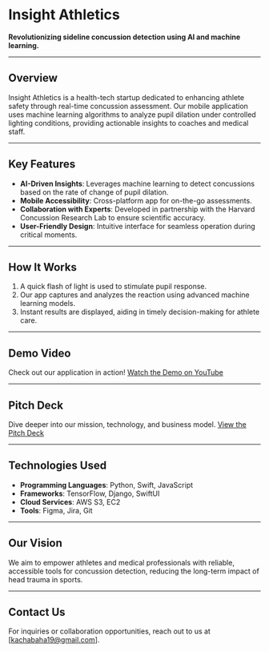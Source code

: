 # **Insight Athletics**  
**Revolutionizing sideline concussion detection using AI and machine learning.**

---

## **Overview**  
Insight Athletics is a health-tech startup dedicated to enhancing athlete safety through real-time concussion assessment. Our mobile application uses machine learning algorithms to analyze pupil dilation under controlled lighting conditions, providing actionable insights to coaches and medical staff.

---

## **Key Features**  
- **AI-Driven Insights**: Leverages machine learning to detect concussions based on the rate of change of pupil dilation.  
- **Mobile Accessibility**: Cross-platform app for on-the-go assessments.  
- **Collaboration with Experts**: Developed in partnership with the Harvard Concussion Research Lab to ensure scientific accuracy.  
- **User-Friendly Design**: Intuitive interface for seamless operation during critical moments.  

---

## **How It Works**  
1. A quick flash of light is used to stimulate pupil response.  
2. Our app captures and analyzes the reaction using advanced machine learning models.  
3. Instant results are displayed, aiding in timely decision-making for athlete care.  

---

## **Demo Video**  
Check out our application in action! [Watch the Demo on YouTube](https://www.youtube.com/watch?v=GCoBZVfvTSU)

---

## **Pitch Deck**  
Dive deeper into our mission, technology, and business model. [View the Pitch Deck](https://www.canva.com/design/DAGcGZ1F76U/i6dAMEEOjG-KJUpRxNsS1A/edit?utm_content=DAGcGZ1F76U&utm_campaign=designshare&utm_medium=link2&utm_source=sharebutton)

---

## **Technologies Used**  
- **Programming Languages**: Python, Swift, JavaScript  
- **Frameworks**: TensorFlow, Django, SwiftUI  
- **Cloud Services**: AWS S3, EC2  
- **Tools**: Figma, Jira, Git  

---

## **Our Vision**  
We aim to empower athletes and medical professionals with reliable, accessible tools for concussion detection, reducing the long-term impact of head trauma in sports.  

---

## **Contact Us**  
For inquiries or collaboration opportunities, reach out to us at [kachabaha19@gmail.com].  
